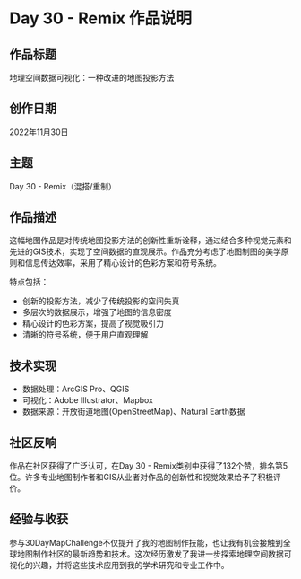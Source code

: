 # Day 30 - Remix 作品说明

## 作品标题
地理空间数据可视化：一种改进的地图投影方法

## 创作日期
2022年11月30日

## 主题
Day 30 - Remix（混搭/重制）

## 作品描述
这幅地图作品是对传统地图投影方法的创新性重新诠释，通过结合多种视觉元素和先进的GIS技术，实现了空间数据的直观展示。作品充分考虑了地图制图的美学原则和信息传达效率，采用了精心设计的色彩方案和符号系统。

特点包括：
- 创新的投影方法，减少了传统投影的空间失真
- 多层次的数据展示，增强了地图的信息密度
- 精心设计的色彩方案，提高了视觉吸引力
- 清晰的符号系统，便于用户直观理解

## 技术实现
- 数据处理：ArcGIS Pro、QGIS
- 可视化：Adobe Illustrator、Mapbox
- 数据来源：开放街道地图(OpenStreetMap)、Natural Earth数据

## 社区反响
作品在社区获得了广泛认可，在Day 30 - Remix类别中获得了132个赞，排名第5位。许多专业地图制作者和GIS从业者对作品的创新性和视觉效果给予了积极评价。

## 经验与收获
参与30DayMapChallenge不仅提升了我的地图制作技能，也让我有机会接触到全球地图制作社区的最新趋势和技术。这次经历激发了我进一步探索地理空间数据可视化的兴趣，并将这些技术应用到我的学术研究和专业工作中。 